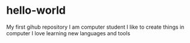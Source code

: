 # hello-world
My first gihub repository
I am computer student I like to create things in computer I love learning new languages and tools
